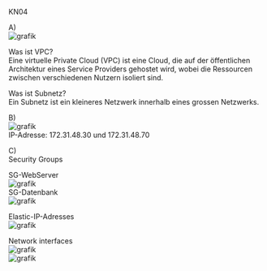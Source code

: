 KN04  

A)  
![grafik](https://github.com/user-attachments/assets/8033df2a-5099-4743-bd88-4aa8c8bb96fd)  

Was ist VPC?  
Eine virtuelle Private Cloud (VPC) ist eine Cloud, die auf der öffentlichen Architektur eines Service Providers gehostet wird, wobei die Ressourcen zwischen verschiedenen Nutzern isoliert sind.  

Was ist Subnetz?  
Ein Subnetz ist ein kleineres Netzwerk innerhalb eines grossen Netzwerks.

B)  
![grafik](https://github.com/user-attachments/assets/f5cfb1c4-e495-49e7-95f1-4d6b9d4425c7)  
IP-Adresse: 172.31.48.30 und 172.31.48.70

C)  
Security Groups  
  
SG-WebServer  
![grafik](https://github.com/user-attachments/assets/c8286188-7ae2-4948-bdc1-f668be0a0a70)  
SG-Datenbank  
![grafik](https://github.com/user-attachments/assets/6bf03ad0-0807-47ba-8222-8ebefe88cf6d)  

Elastic-IP-Adresses  
![grafik](https://github.com/user-attachments/assets/3d809944-e4b6-42b6-bf87-3a7fa6e355b3)  

Network interfaces  
![grafik](https://github.com/user-attachments/assets/603b3720-0184-4ef2-8746-cd9d3f1b4415)  
![grafik](https://github.com/user-attachments/assets/081da2cd-163e-4fea-a7ed-f176d8fc3119)  

